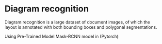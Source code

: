 # Diagram recognition

Diagram recognition is a large dataset of document images, of which the layout is annotated with both bounding boxes and polygonal segmentations.

Using Pre-Trained Model Mask-RCNN model in (Pytorch)
